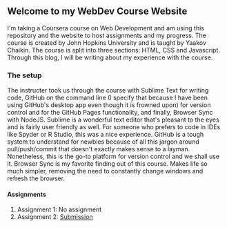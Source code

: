 ## Welcome to my WebDev Course Website
I'm taking a Coursera course on Web Development and am using this repository and the website to host assignments and my progress. The course is created by John Hopkins University and is taught by Yaakov Chaikin.
The course is split into three sections: HTML, CSS and Javascript. Through this blog, I will be writing about my experience with the course.

### The setup
The instructer took us through the course with Sublime Text for writing code, GitHub on the command line (I specify that because I have been using GitHub's desktop app even though it is frowned upon) for version control and for the GitHub Pages functionality, and finally, Browser Sync with NodeJS. 
Sublime is a wonderful text editor that's pleasant to the eyes and is fairly user friendly as well. For someone who prefers to code in IDEs like Spyder or R Studio, this was a nice experience.
GitHub is a tough system to understand for newbies because of all this jargon around pull/push/commit that doesn't exactly makes sense to a layman. Nonetheless, this is the go-to platform for version control and we shall use it.
Browser Sync is my favorite finding out of this course. Makes life so much simpler, removing the need to constantly change windows and refresh the browser.


#### Assignments
1. Assignment 1: No assignment
2. Assignment 2: [Submission](https://batradhruv205.github.io/LearnWebDev/Module-2-Solution/index.html)

